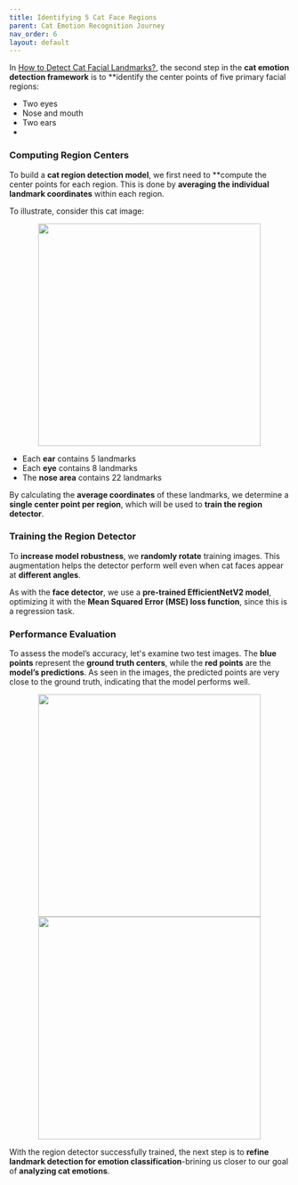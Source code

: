 ```yaml
---
title: Identifying 5 Cat Face Regions
parent: Cat Emotion Recognition Journey
nav_order: 6
layout: default
---
```


In [How to Detect Cat Facial Landmarks?](https://seyong2.github.io/portfolio/docs/cat-emtion-detector/prep.html), the second step in the **cat emotion detection framework** is to **identify the center points of five primary facial regions:

- Two eyes
- Nose and mouth
- Two ears
-

### Computing Region Centers

To build a **cat region detection model**, we first need to **compute the center points for each region. This is done by **averaging the individual landmark coordinates** within each region. 

To illustrate, consider this cat image:

<p align="center">
  <img src="https://github.com/user-attachments/assets/8ceb8173-64aa-45cf-b3e5-1f58ecfb3104" width="400">
</p>

- Each **ear** contains 5 landmarks
- Each **eye** contains 8 landmarks
- The **nose area** contains 22 landmarks

By calculating the **average coordinates** of these landmarks, we determine a **single center point per region**, which will be used to **train the region detector**. 

### Training the Region Detector

To **increase model robustness**, we **randomly rotate** training images. This augmentation helps the detector perform well even when cat faces appear at **different angles**.

As with the **face detector**, we use a **pre-trained EfficientNetV2 model**, optimizing it with the **Mean Squared Error (MSE) loss function**, since this is a regression task.

### Performance Evaluation

To assess the model’s accuracy, let's examine two test images. The **blue points** represent the **ground truth centers**, while the **red points** are the **model’s predictions**. As seen in the images, the predicted points are very close to the ground truth, indicating that the model performs well.

<p align="center">
  <img src="https://github.com/user-attachments/assets/78718d24-6ea2-4a85-9b45-ac2e43875189" width="400">
  <img src="https://github.com/user-attachments/assets/6176c360-965e-4f22-b62d-9ea208d9dfa0" width="400">
</p>

With the region detector successfully trained, the next step is to **refine landmark detection for emotion classification**-brining us closer to our goal of **analyzing cat emotions**.
